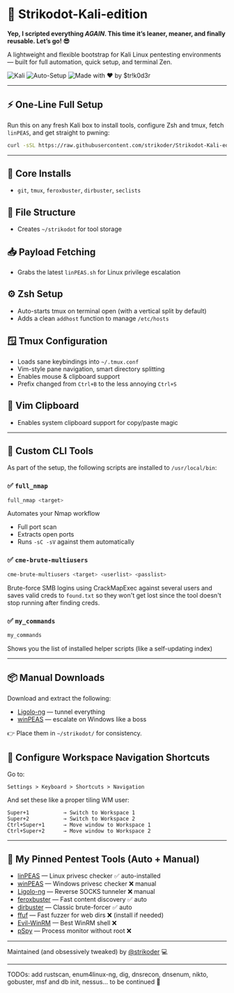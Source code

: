 # 📁 Strikodot-Kali-edition

**Yep, I scripted everything *AGAIN*. This time it’s leaner, meaner, and finally reusable. Let’s go! 😎**

A lightweight and flexible bootstrap for Kali Linux pentesting environments — built for full automation, quick setup, and terminal Zen.

![Kali](https://img.shields.io/badge/Kali-Linux-blue?logo=linux\&logoColor=white)
![Auto-Setup](https://img.shields.io/badge/Automated-Setup-success?style=flat-square\&color=brightgreen)
![Made with ❤️ by \$tr!k0d3r](https://img.shields.io/badge/Maintained%20by-\$tr!k0d3r-blueviolet?style=flat-square)

---

## ⚡ One-Line Full Setup

Run this on any fresh Kali box to install tools, configure Zsh and tmux, fetch `linPEAS`, and get straight to pwning:

```bash
curl -sSL https://raw.githubusercontent.com/strikoder/Strikodot-Kali-edition/main/setup.sh | bash
```

---

## 🔧 Core Installs

* `git`, `tmux`, `feroxbuster`, `dirbuster`, `seclists`

## 📁 File Structure

* Creates `~/strikodot` for tool storage

## 📥 Payload Fetching

* Grabs the latest `linPEAS.sh` for Linux privilege escalation

## ⚙️ Zsh Setup

* Auto-starts tmux on terminal open (with a vertical split by default)
* Adds a clean `addhost` function to manage `/etc/hosts`

## 🪟 Tmux Configuration

* Loads sane keybindings into `~/.tmux.conf`
* Vim-style pane navigation, smart directory splitting
* Enables mouse & clipboard support
* Prefix changed from `Ctrl+B` to the less annoying `Ctrl+S`

## 📝 Vim Clipboard

* Enables system clipboard support for copy/paste magic

---

## 🔧 Custom CLI Tools

As part of the setup, the following scripts are installed to `/usr/local/bin`:

### ✅ `full_nmap`

```bash
full_nmap <target>
```

Automates your Nmap workflow

* Full port scan
* Extracts open ports
* Runs `-sC -sV` against them automatically

### ✅ `cme-brute-multiusers`

```bash
cme-brute-multiusers <target> <userlist> <passlist>
```

Brute-force SMB logins using CrackMapExec against several users and saves valid creds to `found.txt` so they won't get lost since the tool doesn't stop running after finding creds.

### ✅ `my_commands`

```bash
my_commands
```

Shows you the list of installed helper scripts (like a self-updating index)

---

## 📦 Manual Downloads

Download and extract the following:

* [Ligolo-ng](https://github.com/nicocha30/ligolo-ng/releases) — tunnel everything
* [winPEAS](https://github.com/peass-ng/PEASS-ng/releases) — escalate on Windows like a boss

👉 Place them in `~/strikodot/` for consistency.

## 🧠 Configure Workspace Navigation Shortcuts

Go to:

```
Settings > Keyboard > Shortcuts > Navigation
```

And set these like a proper tiling WM user:

```
Super+1           → Switch to Workspace 1  
Super+2           → Switch to Workspace 2  
Ctrl+Super+1      → Move window to Workspace 1  
Ctrl+Super+2      → Move window to Workspace 2  
```

---

## 🧰 My Pinned Pentest Tools (Auto + Manual)

* [linPEAS](https://github.com/carlospolop/PEASS-ng) — Linux privesc checker ✅ auto-installed
* [winPEAS](https://github.com/carlospolop/PEASS-ng) — Windows privesc checker ❌ manual
* [Ligolo-ng](https://github.com/nicocha30/ligolo-ng) — Reverse SOCKS tunneler ❌ manual
* [feroxbuster](https://github.com/epi052/feroxbuster) — Fast content discovery ✅ auto
* [dirbuster](https://tools.kali.org/web-applications/dirbuster) — Classic brute-forcer ✅ auto
* [ffuf](https://github.com/ffuf/ffuf) — Fast fuzzer for web dirs ❌ (install if needed)
* [Evil-WinRM](https://github.com/Hackplayers/evil-winrm) — Best WinRM shell ❌
* [pSpy](https://github.com/DominicBreuker/pspy) — Process monitor without root ❌

---

Maintained (and obsessively tweaked) by [@strikoder](https://github.com/strikoder) 💻

---

TODOs:
add rustscan, enum4linux-ng, dig, dnsrecon, dnsenum, nikto, gobuster, msf and db init, nessus... to be continued 🚀
